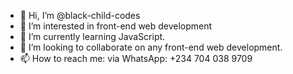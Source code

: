 - 👋 Hi, I’m @black-child-codes
- 👀 I’m interested in front-end web development
- 🌱 I’m currently learning JavaScript. 
- 💞️ I’m looking to collaborate on any front-end web development. 
- 📫 How to reach me: via WhatsApp: +234 704 038 9709

<!---
black-child-codes/black-child-codes is a ✨ special ✨ repository because its `README.md` (this file) appears on your GitHub profile.
You can click the Preview link to take a look at your changes.
--->
